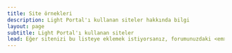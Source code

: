 ```yaml
---
title: Site örnekleri
description: Light Portal'ı kullanan siteler hakkında bilgi
layout: page
subtitle: Light Portal'ı kullanan siteler
lead: Eğer sitenizi bu listeye eklemek istiyorsanız, forumunuzdaki <em>Yönetici -> Portal -> Ayarlar -> Geri Bildirim</em> alanı aracılığıyla bana bir mesaj gönderin.
---
```


<script setup>
import ExampleArea from './ExampleArea.vue'
</script>

<ExampleArea />
